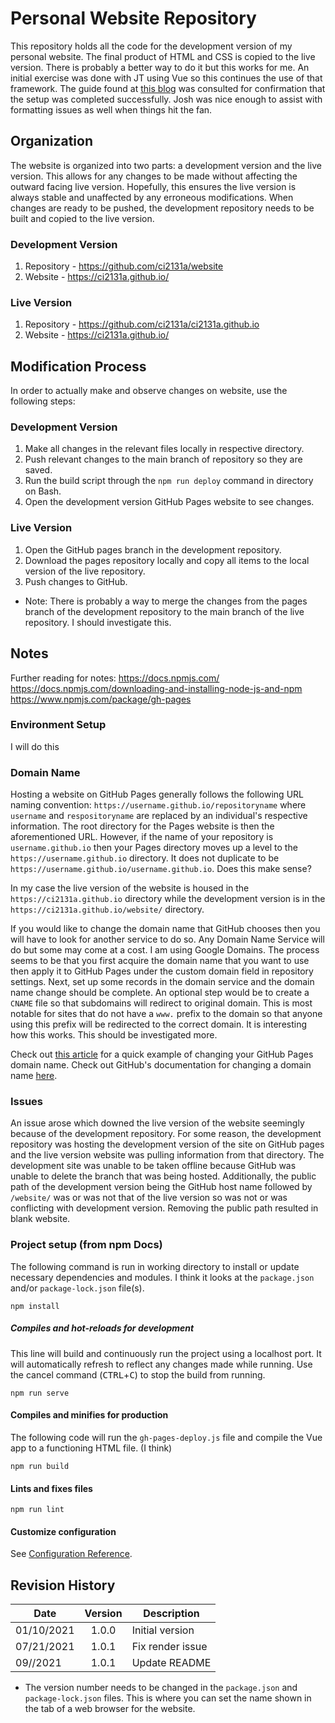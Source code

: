 # Personal Website Repository

This repository holds all the code for the development version of my personal website. The final product of HTML and CSS is copied to the live version. There is probably a better way to do it but this works for me. An initial exercise was done with JT using Vue so this continues the use of that framework. The guide found at [this blog](https://blog.logrocket.com/build-deploy-vue-js-app-github-pages/) was consulted for confirmation that the setup was completed successfully. Josh was nice enough to assist with formatting issues as well when things hit the fan. 


## Organization

The website is organized into two parts: a development version and the live version. This allows for any changes to be made without affecting the outward facing live version. Hopefully, this ensures the live version is always stable and unaffected by any erroneous modifications. When changes are ready to be pushed, the development repository needs to be built and copied to the live version.

### Development Version

1. Repository - https://github.com/ci2131a/website
2. Website - https://ci2131a.github.io/

### Live Version

1. Repository - https://github.com/ci2131a/ci2131a.github.io
2. Website - https://ci2131a.github.io/

## Modification Process

In order to actually make and observe changes on website, use the following steps:

### Development Version

1. Make all changes in the relevant files locally in respective directory.
2. Push relevant changes to the main branch of repository so they are saved.
3. Run the build script through the `npm run deploy` command in directory on Bash. 
4. Open the development version GitHub Pages website to see changes.

### Live Version

1. Open the GitHub pages branch in the development repository.
2. Download the pages repository locally and copy all items to the local version of the live repository.
3. Push changes to GitHub.

* Note: There is probably a way to merge the changes from the pages branch of the development repository to the main branch of the live repository. I should investigate this.

## Notes

Further reading for notes:
https://docs.npmjs.com/
https://docs.npmjs.com/downloading-and-installing-node-js-and-npm
https://www.npmjs.com/package/gh-pages

### Environment Setup

I will do this


### Domain Name

Hosting a website on GitHub Pages generally follows the following URL naming convention: `https://username.github.io/repositoryname` where `username` and `respositoryname` are replaced by an individual's respective information. The root directory for the Pages website is then the aforementioned URL. However, if the name of your repository is `username.github.io` then your Pages directory moves up a level to the `https://username.github.io` directory. It does not duplicate to be `https://username.github.io/username.github.io`. Does this make sense?


In my case the live version of the website is housed in the `https://ci2131a.github.io` directory while the development version is in the `https://ci2131a.github.io/website/` directory.


If you would like to change the domain name that GitHub chooses then you will have to look for another service to do so. Any Domain Name Service will do but some may come at a cost. I am using Google Domains. The process seems to be that you first acquire the domain name that you want to use then apply it to GitHub Pages under the custom domain field in repository settings. Next, set up some records in the domain service and the domain name change should be complete. An optional step would be to create a `CNAME` file so that subdomains will redirect to original domain. This is most notable for sites that do not have a `www.` prefix to the domain so that anyone using this prefix will be redirected to the correct domain. It is interesting how this works. This should be investigated more. 


Check out [this article](https://hossainkhan.medium.com/using-custom-domain-for-github-pages-86b303d3918a) for a quick example of changing your GitHub Pages domain name. Check out GitHub's documentation for changing a domain name [here](https://docs.github.com/en/pages/configuring-a-custom-domain-for-your-github-pages-site/managing-a-custom-domain-for-your-github-pages-site).


### Issues

An issue arose which downed the live version of the website seemingly because of the development repository. For some reason, the development repository was hosting the development version of the site on GitHub pages and the live version website was pulling information from that directory. The development site was unable to be taken offline because GitHub was unable to delete the branch that was being hosted. Additionally, the public path of the development version being the GitHub host name followed by `/website/` was or was not that of the live version so was not or was conflicting with development version. Removing the public path resulted in blank website.


### Project setup (from npm Docs)
The following command is run in working directory to install or update necessary dependencies and modules. I think it looks at the `package.json` and/or `package-lock.json` file(s).
```
npm install
```

##### Compiles and hot-reloads for development
This line will build and continuously run the project using a localhost port. It will automatically refresh to reflect any changes made while running. Use the cancel command (<kbd>CTRL</kbd>+<kbd>C</kbd>) to stop the build from running.
```
npm run serve
```

#### Compiles and minifies for production
The following code will run the `gh-pages-deploy.js` file and compile the Vue app to a functioning HTML file. (I think)
```
npm run build
```

#### Lints and fixes files
```
npm run lint
```

#### Customize configuration
See [Configuration Reference](https://cli.vuejs.org/config/).


## Revision History

| Date          | Version       | Description  |
| ------------- |:-------------:| -------------|
| 01/10/2021    | 1.0.0         | Initial version |
| 07/21/2021    | 1.0.1         | Fix render issue |
| 09//2021		| 1.0.1			| Update README |

* The version number needs to be changed in the `package.json` and `package-lock.json` files. This is where you can set the name shown in the tab of a web browser for the website.
